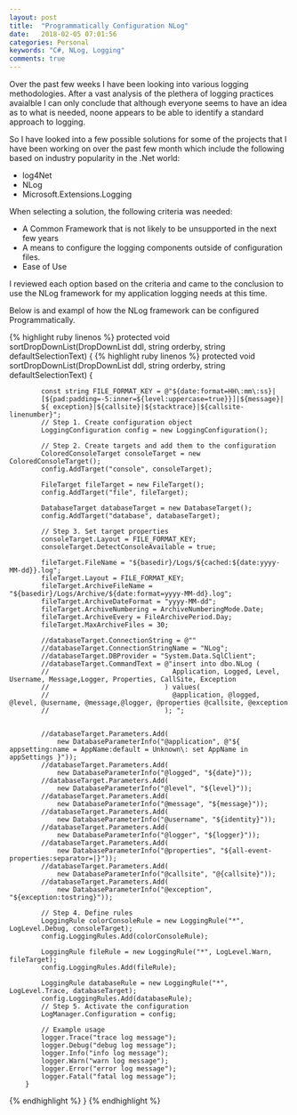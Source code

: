 ```yaml
---
layout: post
title:  "Programmatically Configuration NLog"
date:   2018-02-05 07:01:56
categories: Personal
keywords: "C#, NLog, Logging"
comments: true
---
```


Over the past few weeks I have been looking into various logging methodologies. After a vast analysis of the plethera of logging practices avaialble I can only conclude that although everyone seems to have an idea as to what is needed, noone appears to be able to identify a standard approach to logging.

So I have looked into a few possible solutions for some of the projects that I have been working on over the past few month which include the following based on industry popularity in the .Net world: 
- log4Net
- NLog
- Microsoft.Extensions.Logging

When selecting a solution, the following criteria was needed:
- A Common Framework that is not likely to be unsupported in the next few years
- A means to configure the logging components outside of configuration files.
- Ease of Use

I reviewed each option based on the criteria and came to the conclusion to use the NLog framework for my application logging needs at this time.

Below is and exampl of how the NLog framework can be configured Programmatically.

{% highlight ruby linenos %}
	 protected void sortDropDownList(DropDownList ddl, string orderby, string defaultSelectionText) 
        {
            {% highlight ruby linenos %}
	 protected void sortDropDownList(DropDownList ddl, string orderby, string defaultSelectionText) 
        {

	        const string FILE_FORMAT_KEY = @"${date:format=HH\:mm\:ss}|
			[${pad:padding=-5:inner=${level:uppercase=true}}]|${message}|
			${ exception}|${callsite}|${stacktrace}|${callsite-linenumber}";
            // Step 1. Create configuration object 
            LoggingConfiguration config = new LoggingConfiguration();

            // Step 2. Create targets and add them to the configuration 
            ColoredConsoleTarget consoleTarget = new ColoredConsoleTarget();
            config.AddTarget("console", consoleTarget);

            FileTarget fileTarget = new FileTarget();
            config.AddTarget("file", fileTarget);

            DatabaseTarget databaseTarget = new DatabaseTarget();
            config.AddTarget("database", databaseTarget);

            // Step 3. Set target properties 
            consoleTarget.Layout = FILE_FORMAT_KEY;
            consoleTarget.DetectConsoleAvailable = true;

            fileTarget.FileName = "${basedir}/Logs/${cached:${date:yyyy-MM-dd}}.log";
            fileTarget.Layout = FILE_FORMAT_KEY;
            fileTarget.ArchiveFileName = "${basedir}/Logs/Archive/${date:format=yyyy-MM-dd}.log";
            fileTarget.ArchiveDateFormat = "yyyy-MM-dd";
            fileTarget.ArchiveNumbering = ArchiveNumberingMode.Date;
            fileTarget.ArchiveEvery = FileArchivePeriod.Day;
            fileTarget.MaxArchiveFiles = 30;

            //databaseTarget.ConnectionString = @""
            //databaseTarget.ConnectionStringName = "NLog";
            //databaseTarget.DBProvider = "System.Data.SqlClient";
            //databaseTarget.CommandText = @"insert into dbo.NLog (
            //                               Application, Logged, Level, Username, Message,Logger, Properties, CallSite, Exception
            //                             ) values(
            //                               @application, @logged, @level, @username, @message,@logger, @properties @callsite, @exception
            //                             ); ";


            //databaseTarget.Parameters.Add(
				new DatabaseParameterInfo("@application", @"${ appsetting:name = AppName:default = Unknown\: set AppName in appSettings }"));
            //databaseTarget.Parameters.Add(
				new DatabaseParameterInfo("@logged", "${date}"));
            //databaseTarget.Parameters.Add(
				new DatabaseParameterInfo("@level", "${level}"));
            //databaseTarget.Parameters.Add(
				new DatabaseParameterInfo("@message", "${message}"));
            //databaseTarget.Parameters.Add(
				new DatabaseParameterInfo("@username", "${identity}"));
            //databaseTarget.Parameters.Add(
				new DatabaseParameterInfo("@logger", "${logger}"));
            //databaseTarget.Parameters.Add(
				new DatabaseParameterInfo("@properties", "${all-event-properties:separator=|}"));
            //databaseTarget.Parameters.Add(
				new DatabaseParameterInfo("@callsite", "@{callsite}"));
            //databaseTarget.Parameters.Add(
				new DatabaseParameterInfo("@exception", "${exception:tostring}"));

            // Step 4. Define rules
            LoggingRule colorConsoleRule = new LoggingRule("*", LogLevel.Debug, consoleTarget);
            config.LoggingRules.Add(colorConsoleRule);

            LoggingRule fileRule = new LoggingRule("*", LogLevel.Warn, fileTarget);
            config.LoggingRules.Add(fileRule);

            LoggingRule databaseRule = new LoggingRule("*", LogLevel.Trace, databaseTarget);
            config.LoggingRules.Add(databaseRule);
            // Step 5. Activate the configuration
            LogManager.Configuration = config;

            // Example usage
            logger.Trace("trace log message");
            logger.Debug("debug log message");
            logger.Info("info log message");
            logger.Warn("warn log message");
            logger.Error("error log message");
            logger.Fatal("fatal log message");
        }
{% endhighlight %}
        }
{% endhighlight %}
